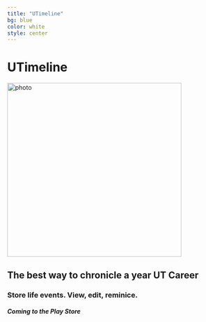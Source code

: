 ```yaml
---
title: "UTimeline"
bg: blue
color: white
style: center
---
```


# UTimeline

<img class="roundrect" alt="photo" src="img/ico" width="400">

## The best way to chronicle a year UT Career

### Store life events. View, edit, reminice.

##### Coming to the Play Store

<br>

